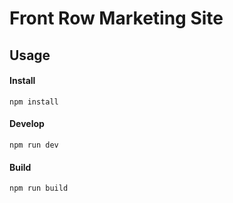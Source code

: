 # Front Row Marketing Site

## Usage

#### Install

```
npm install
```

#### Develop

```
npm run dev
```

#### Build

```
npm run build
```
